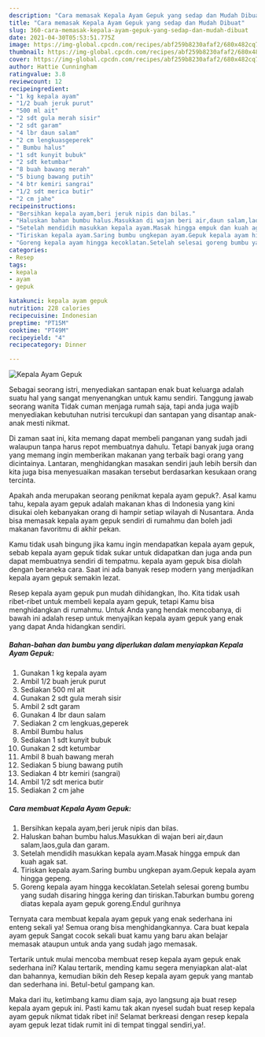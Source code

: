 ```yaml
---
description: "Cara memasak Kepala Ayam Gepuk yang sedap dan Mudah Dibuat"
title: "Cara memasak Kepala Ayam Gepuk yang sedap dan Mudah Dibuat"
slug: 360-cara-memasak-kepala-ayam-gepuk-yang-sedap-dan-mudah-dibuat
date: 2021-04-30T05:53:51.775Z
image: https://img-global.cpcdn.com/recipes/abf259b8230afaf2/680x482cq70/kepala-ayam-gepuk-foto-resep-utama.jpg
thumbnail: https://img-global.cpcdn.com/recipes/abf259b8230afaf2/680x482cq70/kepala-ayam-gepuk-foto-resep-utama.jpg
cover: https://img-global.cpcdn.com/recipes/abf259b8230afaf2/680x482cq70/kepala-ayam-gepuk-foto-resep-utama.jpg
author: Hattie Cunningham
ratingvalue: 3.8
reviewcount: 12
recipeingredient:
- "1 kg kepala ayam"
- "1/2 buah jeruk purut"
- "500 ml ait"
- "2 sdt gula merah sisir"
- "2 sdt garam"
- "4 lbr daun salam"
- "2 cm lengkuasgeperek"
- " Bumbu halus"
- "1 sdt kunyit bubuk"
- "2 sdt ketumbar"
- "8 buah bawang merah"
- "5 biung bawang putih"
- "4 btr kemiri sangrai"
- "1/2 sdt merica butir"
- "2 cm jahe"
recipeinstructions:
- "Bersihkan kepala ayam,beri jeruk nipis dan bilas."
- "Haluskan bahan bumbu halus.Masukkan di wajan beri air,daun salam,laos,gula dan garam."
- "Setelah mendidih masukkan kepala ayam.Masak hingga empuk dan kuah agak sat."
- "Tiriskan kepala ayam.Saring bumbu ungkepan ayam.Gepuk kepala ayam hingga gepeng."
- "Goreng kepala ayam hingga kecoklatan.Setelah selesai goreng bumbu yang sudah disaring hingga kering dan tiriskan.Taburkan bumbu goreng diatas kepala ayam gepuk goreng.Endul gurihnya"
categories:
- Resep
tags:
- kepala
- ayam
- gepuk

katakunci: kepala ayam gepuk 
nutrition: 228 calories
recipecuisine: Indonesian
preptime: "PT15M"
cooktime: "PT49M"
recipeyield: "4"
recipecategory: Dinner

---
```



![Kepala Ayam Gepuk](https://img-global.cpcdn.com/recipes/abf259b8230afaf2/680x482cq70/kepala-ayam-gepuk-foto-resep-utama.jpg)

Sebagai seorang istri, menyediakan santapan enak buat keluarga adalah suatu hal yang sangat menyenangkan untuk kamu sendiri. Tanggung jawab seorang  wanita Tidak cuman menjaga rumah saja, tapi anda juga wajib menyediakan kebutuhan nutrisi tercukupi dan santapan yang disantap anak-anak mesti nikmat.

Di zaman  saat ini, kita memang dapat membeli panganan yang sudah jadi walaupun tanpa harus repot membuatnya dahulu. Tetapi banyak juga orang yang memang ingin memberikan makanan yang terbaik bagi orang yang dicintainya. Lantaran, menghidangkan masakan sendiri jauh lebih bersih dan kita juga bisa menyesuaikan masakan tersebut berdasarkan kesukaan orang tercinta. 



Apakah anda merupakan seorang penikmat kepala ayam gepuk?. Asal kamu tahu, kepala ayam gepuk adalah makanan khas di Indonesia yang kini disukai oleh kebanyakan orang di hampir setiap wilayah di Nusantara. Anda bisa memasak kepala ayam gepuk sendiri di rumahmu dan boleh jadi makanan favoritmu di akhir pekan.

Kamu tidak usah bingung jika kamu ingin mendapatkan kepala ayam gepuk, sebab kepala ayam gepuk tidak sukar untuk didapatkan dan juga anda pun dapat membuatnya sendiri di tempatmu. kepala ayam gepuk bisa diolah dengan beraneka cara. Saat ini ada banyak resep modern yang menjadikan kepala ayam gepuk semakin lezat.

Resep kepala ayam gepuk pun mudah dihidangkan, lho. Kita tidak usah ribet-ribet untuk membeli kepala ayam gepuk, tetapi Kamu bisa menghidangkan di rumahmu. Untuk Anda yang hendak mencobanya, di bawah ini adalah resep untuk menyajikan kepala ayam gepuk yang enak yang dapat Anda hidangkan sendiri.

<!--inarticleads1-->

##### Bahan-bahan dan bumbu yang diperlukan dalam menyiapkan Kepala Ayam Gepuk:

1. Gunakan 1 kg kepala ayam
1. Ambil 1/2 buah jeruk purut
1. Sediakan 500 ml ait
1. Gunakan 2 sdt gula merah sisir
1. Ambil 2 sdt garam
1. Gunakan 4 lbr daun salam
1. Sediakan 2 cm lengkuas,geperek
1. Ambil  Bumbu halus
1. Sediakan 1 sdt kunyit bubuk
1. Gunakan 2 sdt ketumbar
1. Ambil 8 buah bawang merah
1. Sediakan 5 biung bawang putih
1. Sediakan 4 btr kemiri (sangrai)
1. Ambil 1/2 sdt merica butir
1. Sediakan 2 cm jahe




<!--inarticleads2-->

##### Cara membuat Kepala Ayam Gepuk:

1. Bersihkan kepala ayam,beri jeruk nipis dan bilas.
1. Haluskan bahan bumbu halus.Masukkan di wajan beri air,daun salam,laos,gula dan garam.
1. Setelah mendidih masukkan kepala ayam.Masak hingga empuk dan kuah agak sat.
1. Tiriskan kepala ayam.Saring bumbu ungkepan ayam.Gepuk kepala ayam hingga gepeng.
1. Goreng kepala ayam hingga kecoklatan.Setelah selesai goreng bumbu yang sudah disaring hingga kering dan tiriskan.Taburkan bumbu goreng diatas kepala ayam gepuk goreng.Endul gurihnya




Ternyata cara membuat kepala ayam gepuk yang enak sederhana ini enteng sekali ya! Semua orang bisa menghidangkannya. Cara buat kepala ayam gepuk Sangat cocok sekali buat kamu yang baru akan belajar memasak ataupun untuk anda yang sudah jago memasak.

Tertarik untuk mulai mencoba membuat resep kepala ayam gepuk enak sederhana ini? Kalau tertarik, mending kamu segera menyiapkan alat-alat dan bahannya, kemudian bikin deh Resep kepala ayam gepuk yang mantab dan sederhana ini. Betul-betul gampang kan. 

Maka dari itu, ketimbang kamu diam saja, ayo langsung aja buat resep kepala ayam gepuk ini. Pasti kamu tak akan nyesel sudah buat resep kepala ayam gepuk nikmat tidak ribet ini! Selamat berkreasi dengan resep kepala ayam gepuk lezat tidak rumit ini di tempat tinggal sendiri,ya!.

